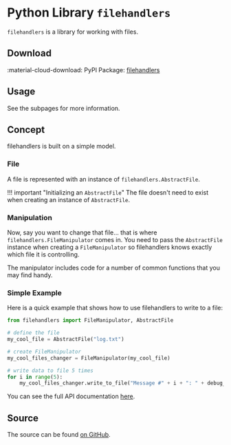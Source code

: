 # Python Library `filehandlers`

`filehandlers` is a library for working with files.

## Download

:material-cloud-download: PyPI Package: [filehandlers](https://pypi.org/project/filehandlers/)

## Usage

See the subpages for more information.

## Concept

filehandlers is built on a simple model.

### File

A file is represented with an instance of `filehandlers.AbstractFile`.

<!-- prettier-ignore-start -->
!!! important "Initializing an `AbstractFile`"
    The file doesn't need to exist when creating an instance of `AbstractFile`.
<!-- prettier-ignore-end -->

### Manipulation

Now, say you want to change that file... that is where `filehandlers.FileManipulator` comes in.
You need to pass the `AbstractFile` instance when creating a `FileManipulator` so filehandlers knows exactly
which file it is controlling.

The manipulator includes code for a number of common functions that you may find handy.

### Simple Example

Here is a quick example that shows how to use filehandlers to write to a file:

```python
from filehandlers import FileManipulator, AbstractFile

# define the file
my_cool_file = AbstractFile("log.txt")

# create FileManipulator
my_cool_files_changer = FileManipulator(my_cool_file)

# write data to file 5 times
for i in range(5):
    my_cool_files_changer.write_to_file("Message #" + i + ": " + debug_message)
```

You can see the full API documentation [here](./api.md).

## Source

The source can be found [on GitHub](https://github.com/RDIL/filehandlers).
